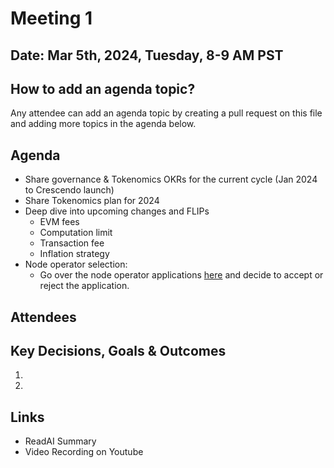 # Meeting 1

## Date: Mar 5th, 2024, Tuesday, 8-9 AM PST

## How to add an agenda topic?
Any attendee can add an agenda topic by creating a pull request on this file and adding more topics in the agenda below.

## Agenda

- Share governance & Tokenomics OKRs for the current cycle (Jan 2024 to Crescendo launch)
- Share Tokenomics plan for 2024
- Deep dive into upcoming changes and FLIPs
    - EVM fees
    - Computation limit
    - Transaction fee
    - Inflation strategy
- Node operator selection:
  - Go over the node operator applications [here](https://github.com/onflow/flow-validator/issues) and decide to accept or reject the application.

## Attendees


## Key Decisions, Goals & Outcomes

1.
2.

## Links
- ReadAI Summary
- Video Recording on Youtube
